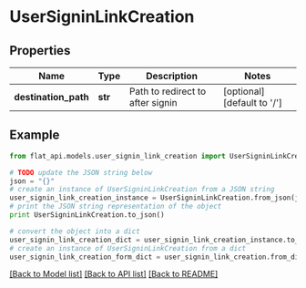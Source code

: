 # UserSigninLinkCreation


## Properties

Name | Type | Description | Notes
------------ | ------------- | ------------- | -------------
**destination_path** | **str** | Path to redirect to after signin | [optional] [default to '/']

## Example

```python
from flat_api.models.user_signin_link_creation import UserSigninLinkCreation

# TODO update the JSON string below
json = "{}"
# create an instance of UserSigninLinkCreation from a JSON string
user_signin_link_creation_instance = UserSigninLinkCreation.from_json(json)
# print the JSON string representation of the object
print UserSigninLinkCreation.to_json()

# convert the object into a dict
user_signin_link_creation_dict = user_signin_link_creation_instance.to_dict()
# create an instance of UserSigninLinkCreation from a dict
user_signin_link_creation_form_dict = user_signin_link_creation.from_dict(user_signin_link_creation_dict)
```
[[Back to Model list]](../README.md#documentation-for-models) [[Back to API list]](../README.md#documentation-for-api-endpoints) [[Back to README]](../README.md)


